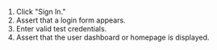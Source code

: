 1. Click "Sign In."
2. Assert that a login form appears.
3. Enter valid test credentials.
4. Assert that the user dashboard or homepage is displayed.